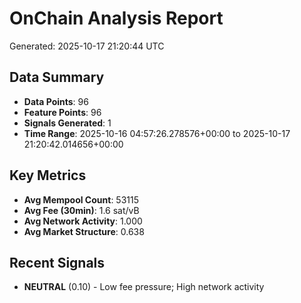 # OnChain Analysis Report
Generated: 2025-10-17 21:20:44 UTC

## Data Summary
- **Data Points**: 96
- **Feature Points**: 96
- **Signals Generated**: 1
- **Time Range**: 2025-10-16 04:57:26.278576+00:00 to 2025-10-17 21:20:42.014656+00:00

## Key Metrics
- **Avg Mempool Count**: 53115
- **Avg Fee (30min)**: 1.6 sat/vB
- **Avg Network Activity**: 1.000
- **Avg Market Structure**: 0.638

## Recent Signals
- **NEUTRAL** (0.10) - Low fee pressure; High network activity
